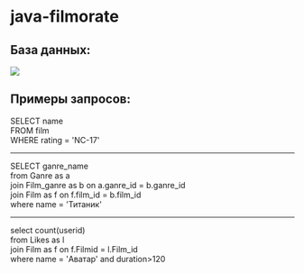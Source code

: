 # java-filmorate

## База данных:
<image src="https://github.com/egornowik21/java-filmorate/blob/main/QuickDBD-export.png">


## Примеры запросов:
SELECT name\
FROM film\
WHERE rating = 'NC-17'
***
SELECT ganre_name\
from Ganre as a\
join Film_ganre as b on a.ganre_id = b.ganre_id\
join Film as f on f.film_id = b.film_id\
where name = 'Титаник'
***
select count(userid)\
from Likes as l\
join Film as f on f.Filmid = l.Film_id\
where name = 'Аватар' and duration>120
